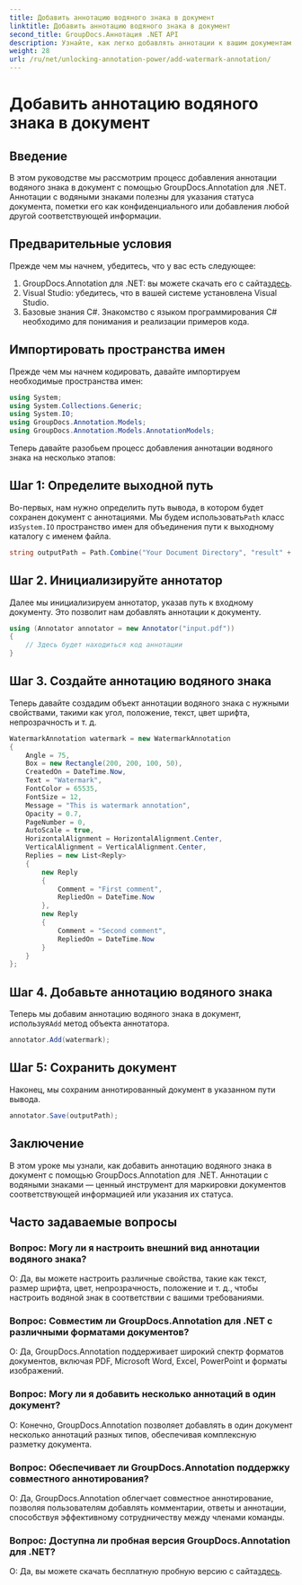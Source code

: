 ```yaml
---
title: Добавить аннотацию водяного знака в документ
linktitle: Добавить аннотацию водяного знака в документ
second_title: GroupDocs.Аннотация .NET API
description: Узнайте, как легко добавлять аннотации к вашим документам с помощью GroupDocs.Annotation для .NET. Повысьте четкость и безопасность документов.
weight: 28
url: /ru/net/unlocking-annotation-power/add-watermark-annotation/
---
```


# Добавить аннотацию водяного знака в документ

## Введение
В этом руководстве мы рассмотрим процесс добавления аннотации водяного знака в документ с помощью GroupDocs.Annotation для .NET. Аннотации с водяными знаками полезны для указания статуса документа, пометки его как конфиденциального или добавления любой другой соответствующей информации.

## Предварительные условия

Прежде чем мы начнем, убедитесь, что у вас есть следующее:

1.  GroupDocs.Annotation для .NET: вы можете скачать его с сайта[здесь](https://releases.groupdocs.com/annotation/net/).
2. Visual Studio: убедитесь, что в вашей системе установлена Visual Studio.
3. Базовые знания C#. Знакомство с языком программирования C# необходимо для понимания и реализации примеров кода.

## Импортировать пространства имен

Прежде чем мы начнем кодировать, давайте импортируем необходимые пространства имен:

```csharp
using System;
using System.Collections.Generic;
using System.IO;
using GroupDocs.Annotation.Models;
using GroupDocs.Annotation.Models.AnnotationModels;
```

Теперь давайте разобьем процесс добавления аннотации водяного знака на несколько этапов:

## Шаг 1: Определите выходной путь

 Во-первых, нам нужно определить путь вывода, в котором будет сохранен документ с аннотациями. Мы будем использовать`Path` класс из`System.IO` пространство имен для объединения пути к выходному каталогу с именем файла.

```csharp
string outputPath = Path.Combine("Your Document Directory", "result" + Path.GetExtension("input.pdf"));
```

## Шаг 2. Инициализируйте аннотатор

Далее мы инициализируем аннотатор, указав путь к входному документу. Это позволит нам добавлять аннотации к документу.

```csharp
using (Annotator annotator = new Annotator("input.pdf"))
{
    // Здесь будет находиться код аннотации
}
```

## Шаг 3. Создайте аннотацию водяного знака

Теперь давайте создадим объект аннотации водяного знака с нужными свойствами, такими как угол, положение, текст, цвет шрифта, непрозрачность и т. д.

```csharp
WatermarkAnnotation watermark = new WatermarkAnnotation
{
    Angle = 75,
    Box = new Rectangle(200, 200, 100, 50),
    CreatedOn = DateTime.Now,
    Text = "Watermark",
    FontColor = 65535,
    FontSize = 12,
    Message = "This is watermark annotation",
    Opacity = 0.7,
    PageNumber = 0,
    AutoScale = true,
    HorizontalAlignment = HorizontalAlignment.Center,
    VerticalAlignment = VerticalAlignment.Center,
    Replies = new List<Reply>
    {
        new Reply
        {
            Comment = "First comment",
            RepliedOn = DateTime.Now
        },
        new Reply
        {
            Comment = "Second comment",
            RepliedOn = DateTime.Now
        }
    }
};
```

## Шаг 4. Добавьте аннотацию водяного знака

 Теперь мы добавим аннотацию водяного знака в документ, используя`Add` метод объекта аннотатора.

```csharp
annotator.Add(watermark);
```

## Шаг 5: Сохранить документ

Наконец, мы сохраним аннотированный документ в указанном пути вывода.

```csharp
annotator.Save(outputPath);
```

## Заключение

В этом уроке мы узнали, как добавить аннотацию водяного знака в документ с помощью GroupDocs.Annotation для .NET. Аннотации с водяными знаками — ценный инструмент для маркировки документов соответствующей информацией или указания их статуса.

## Часто задаваемые вопросы

### Вопрос: Могу ли я настроить внешний вид аннотации водяного знака?

О: Да, вы можете настроить различные свойства, такие как текст, размер шрифта, цвет, непрозрачность, положение и т. д., чтобы настроить водяной знак в соответствии с вашими требованиями.

### Вопрос: Совместим ли GroupDocs.Annotation для .NET с различными форматами документов?

О: Да, GroupDocs.Annotation поддерживает широкий спектр форматов документов, включая PDF, Microsoft Word, Excel, PowerPoint и форматы изображений.

### Вопрос: Могу ли я добавить несколько аннотаций в один документ?

О: Конечно, GroupDocs.Annotation позволяет добавлять в один документ несколько аннотаций разных типов, обеспечивая комплексную разметку документа.

### Вопрос: Обеспечивает ли GroupDocs.Annotation поддержку совместного аннотирования?

О: Да, GroupDocs.Annotation облегчает совместное аннотирование, позволяя пользователям добавлять комментарии, ответы и аннотации, способствуя эффективному сотрудничеству между членами команды.

### Вопрос: Доступна ли пробная версия GroupDocs.Annotation для .NET?

 О: Да, вы можете скачать бесплатную пробную версию с сайта[здесь](https://releases.groupdocs.com/).